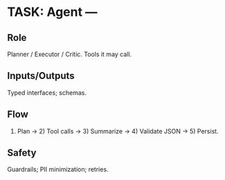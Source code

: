# TASK: Agent — <Name>

## Role
Planner / Executor / Critic. Tools it may call.

## Inputs/Outputs
Typed interfaces; schemas.

## Flow
1) Plan → 2) Tool calls → 3) Summarize → 4) Validate JSON → 5) Persist.

## Safety
Guardrails; PII minimization; retries.
